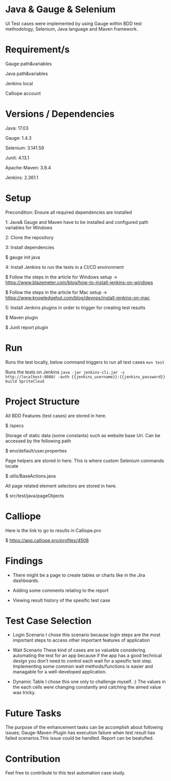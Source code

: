 #  Java & Gauge & Selenium

UI Test cases were implemented by using Gauge within BDD test methodology, Selenium, Java language and Maven framework.

# Requirement/s

Gauge path&variables

Java path&variables

Jenkins local

Calliope account

# Versions / Dependencies

Java: 17.03

Gauge: 1.4.3

Selenium: 3.141.59

Junit: 4.13.1

Apache-Maven: 3.8.4

Jenkins: 2.361.1


# Setup

Precondition: Ensure all required dependencies are installed

1: Java& Gauge and Maven have to be installed and configured path variables for Windows

2: Clone the repository

3: Install dependencies

$ gauge init java

4: Install Jenkins to run the tests in a CI/CD environment

$ Follow the steps in the article for Windows setup -> https://www.blazemeter.com/blog/how-to-install-jenkins-on-windows

$ Follow the steps in the article for Mac setup -> https://www.knowledgehut.com/blog/devops/install-jenkins-on-mac

5: Install Jenkins plugins in order to trigger for creating test results

$ Maven plugin 

$ Junit report plugin

# Run

Runs the test locally, below command triggers to run all test cases
``` mvn test ```

Runs the tests on Jenkins
``` java -jar jenkins-cli.jar -s http://localhost:8080/ -auth {{jenkins_username}}:{{jenkins_password}} build SpriteCloud ```

 
# Project Structure

All BDD Features (test cases) are stored in here.   

$ /specs  

Storage of static data (some constants) such as website base Url. Can be accessed by the following path

$ env/default/user.properties

Page helpers are stored in here. This is where custom Selenium commands locate

$ utils/BaseActions.java

All page related element selectors are stored in here.  

$ src/test/java/pageObjects

 
# Calliope
Here is the link to go to results in Calliope.pro

$ https://app.calliope.pro/profiles/4508

# Findings
- There might be a page to create tables or charts like in the Jira dashboards.

- Adding some comments relating to the report

- Viewing result history of the spesific test case
 

# Test Case Selection
- Login Scenario
I chose this scenario because login steps are the most important steps to access other important features of application

- Wait Scenario
These kind of cases are so valueble considering automating the test for an app because if the app has a good technical design you don't need to control each wait for a spesific test step. Implementing some common wait methods/functions is easier and managable for a well-developed application.

- Dynamic Table
I chose this one only to challenge myself. :) The values in the each cells were changing constantly and catching the aimed value was tricky.

# Future Tasks
The purpose of the enhancement tasks can be accomplish about following issues;
Gauge-Maven-Plugin has execution failure when test result has failed scenarios.This issue could be handled.
Report can be beatufied.

# Contribution

Feel free to contribute to this test automation case study.
